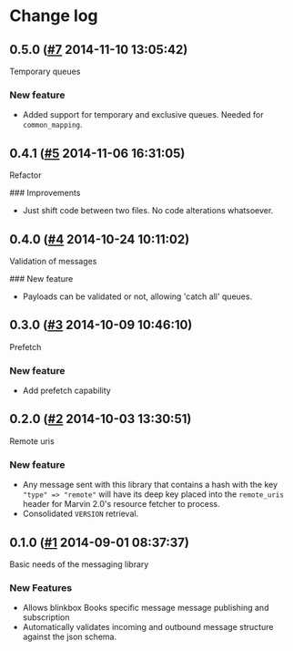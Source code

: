 # Change log

## 0.5.0 ([#7](https://git.mobcastdev.com/Platform/common_messaging.rb/pull/7) 2014-11-10 13:05:42)

Temporary queues

### New feature

- Added support for temporary and exclusive queues. Needed for `common_mapping`.

## 0.4.1 ([#5](https://git.mobcastdev.com/Platform/common_messaging.rb/pull/5) 2014-11-06 16:31:05)

Refactor

### Improvements

- Just shift code between two files. No code alterations whatsoever.

## 0.4.0 ([#4](https://git.mobcastdev.com/Platform/common_messaging.rb/pull/4) 2014-10-24 10:11:02)

Validation of messages

### New feature

- Payloads can be validated or not, allowing 'catch all' queues.

## 0.3.0 ([#3](https://git.mobcastdev.com/Platform/common_messaging.rb/pull/3) 2014-10-09 10:46:10)

Prefetch

### New feature

- Add prefetch capability

## 0.2.0 ([#2](https://git.mobcastdev.com/Platform/common_messaging.rb/pull/2) 2014-10-03 13:30:51)

Remote uris

### New feature

- Any message sent with this library that contains a hash with the key `"type" => "remote"` will have its deep key placed into the `remote_uris` header for Marvin 2.0's resource fetcher to process.
- Consolidated `VERSION` retrieval.

## 0.1.0 ([#1](https://git.mobcastdev.com/Platform/common_messaging.rb/pull/1) 2014-09-01 08:37:37)

Basic needs of the messaging library

### New Features

- Allows blinkbox Books specific message message publishing and subscription
- Automatically validates incoming and outbound message structure against the json schema.


